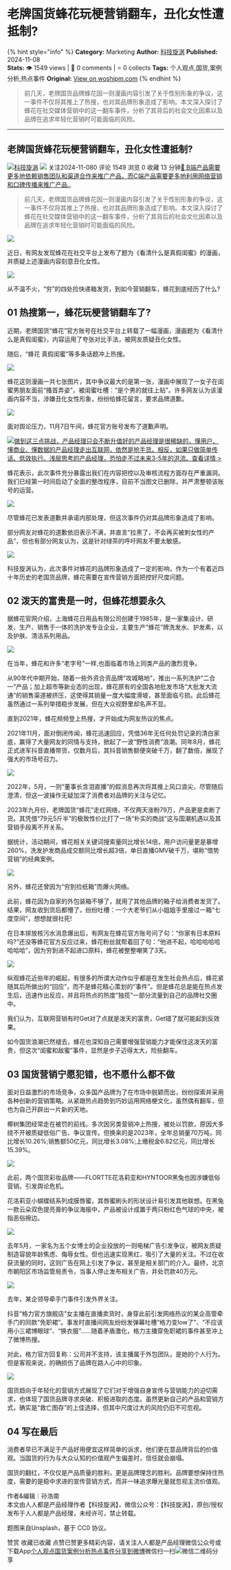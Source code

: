 # 老牌国货蜂花玩梗营销翻车，丑化女性遭抵制?
{% hint style="info" %}
**Category:** Marketing
**Author:** [科技旋涡](https://www.woshipm.com/u/1522848)
**Published:** 2024-11-08  
**Stats:** 👁️ 1549 views | 💬 0 comments | ⭐ 0 collects
**Tags:** 个人观点,国货,案例分析,热点事件
**Original:** [View on woshipm.com](https://www.woshipm.com/marketing/6138108.html)
{% endhint %}
> 前几天，老牌国货品牌蜂花因一则漫画内容引发了关于性别形象的争议，这一事件不仅将其推上了热搜，也对其品牌形象造成了影响。本文深入探讨了蜂花在社交媒体营销中的这一翻车事件，分析了其背后的社会文化因素以及品牌在追求年轻化营销时可能面临的风险。

---

## 老牌国货蜂花玩梗营销翻车，丑化女性遭抵制?

[![](https://static.woshipm.com/view/woshipm_api_def_20231123114526_5959.jpg?imageView2/1/w/72/h/72/q/100)](https://www.woshipm.com/u/1522848)[科技旋涡](https://www.woshipm.com/u/1522848) ![](https://static.woshipm.com/tag/1101_1@2x.png) 关注2024-11-080 评论 1549 浏览 0 收藏 13 分钟[🔗 B端产品需要更多地依赖销售团队和渠道合作来推广产品，而C端产品需要更多地利用网络营销和口碑传播来推广产品..](https://ke.qidianla.com/courses/bcpm)

> 前几天，老牌国货品牌蜂花因一则漫画内容引发了关于性别形象的争议，这一事件不仅将其推上了热搜，也对其品牌形象造成了影响。本文深入探讨了蜂花在社交媒体营销中的这一翻车事件，分析了其背后的社会文化因素以及品牌在追求年轻化营销时可能面临的风险。

![](https://image.woshipm.com/2024/05/16/77d8e002-1350-11ef-b3fd-00163e142b65.png)

近日，有网友发现蜂花在社交平台上发布了题为《看清什么是真假闺蜜》的漫画，并质疑上述漫画内容刻意丑化女性。

![](https://image.woshipm.com/2024/11/07/30d6ade0-9d09-11ef-8da6-00163e142b65.png)

从不温不火，“穷”的四处捡快递箱发货，到如今营销翻车，蜂花到底经历了什么?

## 01 热搜第一，蜂花玩梗营销翻车了?

近期，老牌国货“蜂花”官方账号在社交平台上转载了一幅漫画，漫画题为《看清什么是真假闺蜜》，内容运用了夸张对比手法，被网友质疑丑化女性。

随后，“蜂花 真假闺蜜”等多条话题冲上热搜。

![](https://image.woshipm.com/2024/11/07/3154d54e-9d09-11ef-8da6-00163e142b65.png)

蜂花这则漫画一共七张图片，其中争议最大的是第一张，漫画中展现了一女子在闺蜜男朋友面前“搔首弄姿”，被闺蜜吐槽：“是个男的就往上贴”。许多网友认为该漫画内容不当，涉嫌丑化女性形象，纷纷给蜂花留言，要求品牌道歉。

![](https://image.woshipm.com/2024/11/07/322022d0-9d09-11ef-8da6-00163e142b65.png)

面对舆论压力，11月7日午间，蜂花官方账号发布了道歉声明。

[![](https://image.woshipm.com/2023/07/27/1788a218-2c7f-11ee-b91f-00163e0b5ff3.png)做到这三点挑战，产品经理只会不断升值好的产品经理是很稀缺的，懂用户、懂商业、懂数据的产品经理走出互联网，依然是抢手货。相反，如果只做简单传话、低效执行、浅层思考的产品经理，恐怕走不过未来3-5年的洪流。查看详情 >](https://ke.qidianla.com/courses/bcpm)

蜂花表示，此次事件充分暴露出我们在内容把控以及审核流程方面存在严重漏洞。我们已经第一时间启动了全面的整改程序，目前不当图文已删除，并严肃整顿该账号的运营。

![](https://image.woshipm.com/2024/11/07/32aa4d8e-9d09-11ef-8da6-00163e142b65.png)

尽管蜂花已发表道歉并承诺内部处理，但这次事件仍对其品牌形象造成了影响。

部分网友对蜂花的道歉依旧表示不满，并直言“拉黑了，不会再买被刺女性的产品”，但也有部分网友认为，这是针对绿茶的呼吁网友不要太敏感。

![](https://image.woshipm.com/2024/11/07/332312f0-9d09-11ef-8da6-00163e142b65.png)

科技旋涡认为，此次事件对蜂花的品牌形象造成了一定的影响，作为一个有着近四十年历史的老国货品牌，蜂花需要在宣传营销方面把控好尺度问题。

## 02 泼天的富贵是一时，但蜂花想要永久

据蜂花官网介绍，上海蜂花日用品有限公司创建于1985年，是一家集设计、研发、生产、销售于一体的洗护发专业企业，主要生产“蜂花”牌洗发水、护发素，以及护肤、清洁系列用品。

![](https://image.woshipm.com/2024/11/07/33a9cbce-9d09-11ef-8da6-00163e142b65.png)

在当年，蜂花和许多“老字号”一样,也面临着市场上同类产品的激烈竞争。

从90年代中期开始，随着一些外资合资品牌“攻城略地”，推出一系列洗护“二合一”产品；加上超市等新业态的出现，蜂花原有的全国各地批发市场“大批发大流通”的销售渠道被挤压，这使得其销量一度大幅度滑坡，甚至面临亏损。此后蜂花虽然通过一系列举措稳步发展，但在大众视野里却名声不显。

直到2021年，蜂花频频登上热搜，才开始成为网友热议的焦点。

2021年11月，面对倒闭传闻，蜂花迅速回应，凭借36年无任何处罚记录的清白家底，赢得了大量网友的同情与支持，掀起了一波“野性消费”浪潮。同年8月，蜂花正式进军抖音直播带货，仅数月后，其抖音销售额便突破千万，翻了数倍，展现了强大的市场号召力。

![](https://image.woshipm.com/2024/11/07/34331820-9d09-11ef-8da6-00163e142b65.png)

2022年，5月，一则“董事长含泪直播”的假消息再次将其推上风口浪尖，尽管随后澄清，但这一波操作无疑加深了消费者对品牌的关注与记忆。

2023年九月份，老牌国货“蜂花”走红网络，不仅两天涨粉79万，产品更是卖断了货。其凭借“79元5斤半”的极致性价比打了一场“朴实的商战”这与国潮机遇以及其营销手段离不开关系。

据统计，活动期间，蜂花相关关键词搜索量同比增长14倍，用户访问量更是暴增260%，洗发护发商品成交额同比增长超3倍，单日直播GMV破千万，堪称“借势营销”的经典案例。

![](https://image.woshipm.com/2024/11/07/34bb62a2-9d09-11ef-8da6-00163e142b65.png)

另外，蜂花还曾因为“穷到捡纸箱”而爆火网络。

此前，蜂花因为自家的外包装箱不够了，就用了其他品牌的箱子给消费者发货了。结果，网友收到货后都懵了，纷纷吐槽：一个大老爷们从小姐姐手里接过一箱“七度空间”，想想就很社死!

在日本排放核污水消息爆出后，有网友在蜂花官方账号问了句：“你家有日本原料吗?”还没等蜂花官方反应过来，蜂花粉丝就帮着回了句：“他进不起，哈哈哈哈哈哈哈哈”，因为穷到进不起进口原料，蜂花被整整嘲笑了3天。

![](https://image.woshipm.com/2024/11/07/355051c8-9d09-11ef-8da6-00163e142b65.png)

纵观蜂花近些年的崛起，有很多的所谓大动作似乎都是在发生社会热点后，蜂花紧随其后所做出的“回应”，而不是蜂花精心策划的“事件”。但是蜂花总是能在热点发生后，迅速作出反应，并且将热点的热度“独揽”一部分流量到自己的品牌社交圈中。

我们认为，互联网营销有时Get对了点就是泼天的富贵，Get错了就可能起到反效果。

如今国货浪潮已然褪去，蜂花也深知自己需要增强营销能力才能保住这泼天的富贵，但这次“闺蜜和敌蜜”事件，显然是步子迈得太大，险些翻车。

## 03 国货营销宁愿犯错，也不愿什么都不做

面对日益激烈的市场竞争，众多国产品牌为了在市场中脱颖而出，纷纷探索并采用各种创新的营销策略。从紧跟热点趋势到巧妙运用网络梗文化，虽然偶有翻车，但也为自己开辟出一片新的天地。

椰树集团经常走在被罚的前线。多次因另类营销冲上热搜，被处以罚款，原因大多绕不开被质疑低俗广告、争议宣传。但换来的是2023年，全年总销量70万吨，同比增长10.26%;销售额50亿元，同比增长3.08%;上缴税金6.82亿元，同比增长15.39%。

![](https://image.woshipm.com/2024/11/07/35dafb2a-9d09-11ef-8da6-00163e142b65.png)

此前，两个国货彩妆品牌——FLORTTE花洛莉亚和HYNTOOR黑兔也因涉嫌低俗营销，引发舆论危机。

花洛莉亚小蝴蝶结系列成膜唇蜜，其唇蜜刷头的形状设计易引发其他联想。在黑兔一款云朵双色提亮膏的争议海报中，产品被设计成置于两只粉红色气球的中央，被指恶俗擦边。

![](https://image.woshipm.com/2024/11/07/3692217e-9d09-11ef-8da6-00163e142b65.png)

去年5月，一家名为五个女博士的企业投放的一则电梯广告引发争议，被网友质疑制造容貌年龄焦虑、侮辱女性。但也迅速实现黑红，吸引了大量的关注。不过在收获流量的同时，这则广告在网上引发了争议，甚至是相关部门的介入。最终，北京市朝阳区市场监管局责令，当事人停止发布相关广告，并处罚款40万元。

![](https://image.woshipm.com/2024/11/07/372000b6-9d09-11ef-8da6-00163e142b65.png)

去年，某企领导牵手门事件引发外界关注。

抖音“格力官方旗舰店”女主播在直播卖货时，身穿此前引发网络热议的某企高管牵手门的同款“免职裙”。事发时直播间网友纷纷发弹幕吐槽“格力变low了”、“不应该用小三裙博眼球”、“换衣服”……随着矛盾激化，格力主播穿免职裙的事件甚至冲上了微博热搜。

对此，格力官方回复称：公司并不支持，该主播属于外包团队，是她的个人行为。但是客观来说，的确损伤了品牌在路人心中的印象。

![](https://image.woshipm.com/2024/11/07/37c7846c-9d09-11ef-8da6-00163e142b65.png)

国货趋向于年轻化的营销方式展现了它们对于增强自身宣传与营销能力的迫切需求，也体现了国货品牌寻求突破、积极进取的态度。虽然更新自己的产品和营销方式，确实是“救亡图存”的上佳选择，但其中尺度过大的风险仍旧不可忽视。

## 04 写在最后

消费者早已不满足于产品好用便宜这样简单的诉求，他们更在意品牌背后的价值观。当国货的行为与大众认知的价值观产生偏差时，信任就会崩塌。

国货的翻红，不仅仅是产品质量的胜利，更是品牌理念的胜利。品牌要想保持住热度，需要的是稳中求进的宣传营销方式，而非一味追求曝光量就忽视主流价值观。

作者&编辑｜孙浩南  
本文由人人都是产品经理作者【科技旋涡】，微信公众号：【科技旋涡】，原创/授权 发布于人人都是产品经理，未经许可，禁止转载。

题图来自Unsplash，基于 CC0 协议。

赞赏 收藏已收藏 点赞已赞更多精彩内容，请关注人人都是产品经理微信公众号或下载App[个人观点](https://www.woshipm.com/tag/%e4%b8%aa%e4%ba%ba%e8%a7%82%e7%82%b9)[国货](https://www.woshipm.com/tag/%e5%9b%bd%e8%b4%a7)[案例分析](https://www.woshipm.com/tag/%e6%a1%88%e4%be%8b%e5%88%86%e6%9e%90)[热点事件](https://www.woshipm.com/tag/%e7%83%ad%e7%82%b9%e4%ba%8b%e4%bb%b6)[分享到微博](https://service.weibo.com/share/share.php?appkey=2775287854&title=老牌国货蜂花玩梗营销翻车，丑化女性遭抵制?&url=https://www.woshipm.com/marketing/6138108.html&pic=https://image.woshipm.com/2024/05/16/77d8e002-1350-11ef-b3fd-00163e142b65.png)微信扫一扫![微信二维码](https://api.pwmqr.com/qrcode/create/?url=https://www.woshipm.com/marketing/6138108.html)分享